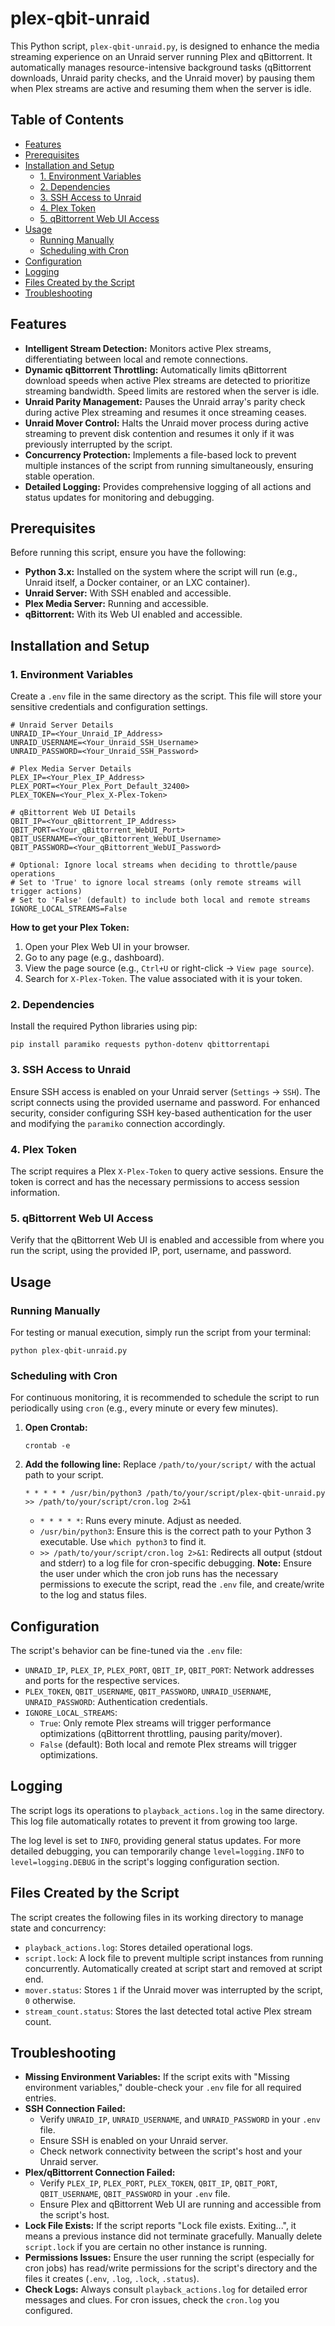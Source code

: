 # plex-qbit-unraid

This Python script, `plex-qbit-unraid.py`, is designed to enhance the media streaming experience on an Unraid server running Plex and qBittorrent. It automatically manages resource-intensive background tasks (qBittorrent downloads, Unraid parity checks, and the Unraid mover) by pausing them when Plex streams are active and resuming them when the server is idle.

## Table of Contents

- [Features](https://gemini.google.com/app/#features "null")
- [Prerequisites](https://gemini.google.com/app/#prerequisites "null")
- [Installation and Setup](https://gemini.google.com/app/#installation-and-setup "null")
	- [1\. Environment Variables](https://gemini.google.com/app/#1-environment-variables "null")
	- [2\. Dependencies](https://gemini.google.com/app/#2-dependencies "null")
	- [3\. SSH Access to Unraid](https://gemini.google.com/app/#3-ssh-access-to-unraid "null")
	- [4\. Plex Token](https://gemini.google.com/app/#4-plex-token "null")
	- [5\. qBittorrent Web UI Access](https://gemini.google.com/app/#5-qbittorrent-web-ui-access "null")
- [Usage](https://gemini.google.com/app/#usage "null")
	- [Running Manually](https://gemini.google.com/app/#running-manually "null")
	- [Scheduling with Cron](https://gemini.google.com/app/#scheduling-with-cron "null")
- [Configuration](https://gemini.google.com/app/#configuration "null")
- [Logging](https://gemini.google.com/app/#logging "null")
- [Files Created by the Script](https://gemini.google.com/app/#files-created-by-the-script "null")
- [Troubleshooting](https://gemini.google.com/app/#troubleshooting "null")

## Features

- **Intelligent Stream Detection:** Monitors active Plex streams, differentiating between local and remote connections.
- **Dynamic qBittorrent Throttling:** Automatically limits qBittorrent download speeds when active Plex streams are detected to prioritize streaming bandwidth. Speed limits are restored when the server is idle.
- **Unraid Parity Management:** Pauses the Unraid array's parity check during active Plex streaming and resumes it once streaming ceases.
- **Unraid Mover Control:** Halts the Unraid mover process during active streaming to prevent disk contention and resumes it only if it was previously interrupted by the script.
- **Concurrency Protection:** Implements a file-based lock to prevent multiple instances of the script from running simultaneously, ensuring stable operation.
- **Detailed Logging:** Provides comprehensive logging of all actions and status updates for monitoring and debugging.

## Prerequisites

Before running this script, ensure you have the following:

- **Python 3.x:** Installed on the system where the script will run (e.g., Unraid itself, a Docker container, or an LXC container).
- **Unraid Server:** With SSH enabled and accessible.
- **Plex Media Server:** Running and accessible.
- **qBittorrent:** With its Web UI enabled and accessible.

## Installation and Setup

### 1\. Environment Variables

Create a `.env` file in the same directory as the script. This file will store your sensitive credentials and configuration settings.

```
# Unraid Server Details
UNRAID_IP=<Your_Unraid_IP_Address>
UNRAID_USERNAME=<Your_Unraid_SSH_Username>
UNRAID_PASSWORD=<Your_Unraid_SSH_Password>

# Plex Media Server Details
PLEX_IP=<Your_Plex_IP_Address>
PLEX_PORT=<Your_Plex_Port_Default_32400>
PLEX_TOKEN=<Your_Plex_X-Plex-Token>

# qBittorrent Web UI Details
QBIT_IP=<Your_qBittorrent_IP_Address>
QBIT_PORT=<Your_qBittorrent_WebUI_Port>
QBIT_USERNAME=<Your_qBittorrent_WebUI_Username>
QBIT_PASSWORD=<Your_qBittorrent_WebUI_Password>

# Optional: Ignore local streams when deciding to throttle/pause operations
# Set to 'True' to ignore local streams (only remote streams will trigger actions)
# Set to 'False' (default) to include both local and remote streams
IGNORE_LOCAL_STREAMS=False
```

**How to get your Plex Token:**

1. Open your Plex Web UI in your browser.
2. Go to any page (e.g., dashboard).
3. View the page source (e.g., `Ctrl+U` or right-click -> `View page source`).
4. Search for `X-Plex-Token`. The value associated with it is your token.

### 2\. Dependencies

Install the required Python libraries using pip:

```
pip install paramiko requests python-dotenv qbittorrentapi
```

### 3\. SSH Access to Unraid

Ensure SSH access is enabled on your Unraid server (`Settings` -> `SSH`). The script connects using the provided username and password. For enhanced security, consider configuring SSH key-based authentication for the user and modifying the `paramiko` connection accordingly.

### 4\. Plex Token

The script requires a Plex `X-Plex-Token` to query active sessions. Ensure the token is correct and has the necessary permissions to access session information.

### 5\. qBittorrent Web UI Access

Verify that the qBittorrent Web UI is enabled and accessible from where you run the script, using the provided IP, port, username, and password.

## Usage

### Running Manually

For testing or manual execution, simply run the script from your terminal:

```
python plex-qbit-unraid.py
```

### Scheduling with Cron

For continuous monitoring, it is recommended to schedule the script to run periodically using `cron` (e.g., every minute or every few minutes).

1. **Open Crontab:**
	```
	crontab -e
	```
2. **Add the following line:** Replace `/path/to/your/script/` with the actual path to your script.
	```
	* * * * * /usr/bin/python3 /path/to/your/script/plex-qbit-unraid.py >> /path/to/your/script/cron.log 2>&1
	```
	- `* * * * *`: Runs every minute. Adjust as needed.
	- `/usr/bin/python3`: Ensure this is the correct path to your Python 3 executable. Use `which python3` to find it.
	- `>> /path/to/your/script/cron.log 2>&1`: Redirects all output (stdout and stderr) to a log file for cron-specific debugging.
	**Note:** Ensure the user under which the cron job runs has the necessary permissions to execute the script, read the `.env` file, and create/write to the log and status files.

## Configuration

The script's behavior can be fine-tuned via the `.env` file:

- `UNRAID_IP`, `PLEX_IP`, `PLEX_PORT`, `QBIT_IP`, `QBIT_PORT`: Network addresses and ports for the respective services.
- `PLEX_TOKEN`, `QBIT_USERNAME`, `QBIT_PASSWORD`, `UNRAID_USERNAME`, `UNRAID_PASSWORD`: Authentication credentials.
- `IGNORE_LOCAL_STREAMS`:
	- `True`: Only remote Plex streams will trigger performance optimizations (qBittorrent throttling, pausing parity/mover).
	- `False` (default): Both local and remote Plex streams will trigger optimizations.

## Logging

The script logs its operations to `playback_actions.log` in the same directory. This log file automatically rotates to prevent it from growing too large.

The log level is set to `INFO`, providing general status updates. For more detailed debugging, you can temporarily change `level=logging.INFO` to `level=logging.DEBUG` in the script's logging configuration section.

## Files Created by the Script

The script creates the following files in its working directory to manage state and concurrency:

- `playback_actions.log`: Stores detailed operational logs.
- `script.lock`: A lock file to prevent multiple script instances from running concurrently. Automatically created at script start and removed at script end.
- `mover.status`: Stores `1` if the Unraid mover was interrupted by the script, `0` otherwise.
- `stream_count.status`: Stores the last detected total active Plex stream count.

## Troubleshooting

- **Missing Environment Variables:** If the script exits with "Missing environment variables," double-check your `.env` file for all required entries.
- **SSH Connection Failed:**
	- Verify `UNRAID_IP`, `UNRAID_USERNAME`, and `UNRAID_PASSWORD` in your `.env` file.
	- Ensure SSH is enabled on your Unraid server.
	- Check network connectivity between the script's host and your Unraid server.
- **Plex/qBittorrent Connection Failed:**
	- Verify `PLEX_IP`, `PLEX_PORT`, `PLEX_TOKEN`, `QBIT_IP`, `QBIT_PORT`, `QBIT_USERNAME`, `QBIT_PASSWORD` in your `.env` file.
	- Ensure Plex and qBittorrent Web UI are running and accessible from the script's host.
- **Lock File Exists:** If the script reports "Lock file exists. Exiting...", it means a previous instance did not terminate gracefully. Manually delete `script.lock` if you are certain no other instance is running.
- **Permissions Issues:** Ensure the user running the script (especially for cron jobs) has read/write permissions for the script's directory and the files it creates (`.env`, `.log`, `.lock`, `.status`).
- **Check Logs:** Always consult `playback_actions.log` for detailed error messages and clues. For cron issues, check the `cron.log` you configured.
